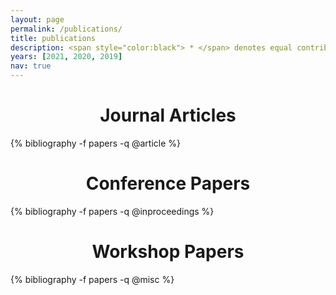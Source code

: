 ```yaml
---
layout: page
permalink: /publications/
title: publications
description: <span style="color:black"> * </span> denotes equal contribution. 
years: [2021, 2020, 2019]
nav: true
---
```



<div class="publications">
<center> <h1><span style="color: var(--global-theme-color)"> Journal Articles  </span></h1> </center>
{% bibliography -f papers -q @article %}
</div>


<div class="publications">
<center> <h1><span style="color: var(--global-theme-color)"> Conference Papers  </span></h1> </center>
{% bibliography -f papers -q @inproceedings %}
</div>

<div class="publications">
<center> <h1><span style="color: var(--global-theme-color)"> Workshop Papers </span></h1> </center>
{% bibliography -f papers -q @misc %}
</div>

